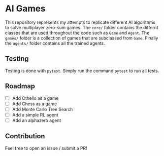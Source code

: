 # AI Games

This repository represents my attempts to replicate different AI algorithms to solve multiplayer zero-sum games. The `core/` folder contains the differnt classes that are used throughout the code such as `Game` and `Agent`. The `games/` folder is a collection of games that are subclassed from `Game`. Finally the `agents/` folder contains all the trained agents.

## Testing

Testing is done with `pytest`. Simply run the command `pytest` to run all tests.

## Roadmap

- [ ] Add Othello as a game
- [ ] Add Chess as a game
- [ ] Add Monte Carlo Tree Search
- [ ] Add a simple RL agent
- [ ] Add an alphazero agent

## Contribution

Feel free to open an issue / submit a PR!
